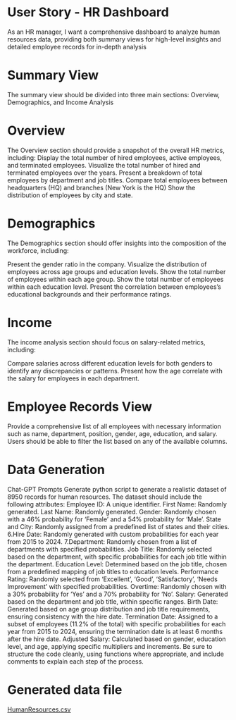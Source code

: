 # User Story - HR Dashboard
As an HR manager, I want a comprehensive dashboard to analyze human resources data, providing both summary views for high-level insights and detailed employee records for in-depth analysis

# Summary View
The summary view should be divided into three main sections: Overview, Demographics, and Income Analysis


# Overview
The Overview section should provide a snapshot of the overall HR metrics, including:
Display the total number of hired employees, active employees, and terminated employees.
Visualize the total number of hired and terminated employees over the years.
Present a breakdown of total employees by department and job titles.
Compare total employees between headquarters (HQ) and branches (New York is the HQ)
Show the distribution of employees by city and state.


# Demographics
The Demographics section should offer insights into the composition of the workforce, including:

Present the gender ratio in the company.
Visualize the distribution of employees across age groups and education levels.
Show the total number of employees within each age group.
Show the total number of employees within each education level.
Present the correlation between employees’s educational backgrounds and their performance ratings. 


# Income
The income analysis section should focus on salary-related metrics, including:

Compare salaries across different education levels for both genders to identify any discrepancies or patterns.
Present how the age correlate with the salary for employees in each department.


# Employee Records View

Provide a comprehensive list of all employees with necessary information such as name, department, position, gender, age, education, and salary.
Users should be able to filter the list based on any of the available columns.



# Data Generation

Chat-GPT Prompts
Generate python script to generate a realistic dataset of 8950 records for human resources. The dataset should include the following attributes:
Employee ID: A unique identifier.
First Name: Randomly generated.
Last Name: Randomly generated.
Gender: Randomly chosen with a 46% probability for ‘Female’ and a 54% probability for ‘Male’.
State and City: Randomly assigned from a predefined list of states and their cities.
6.Hire Date: Randomly generated with custom probabilities for each year from 2015 to 2024.
7.Department: Randomly chosen from a list of departments with specified probabilities.
Job Title: Randomly selected based on the department, with specific probabilities for each job title within the department.
Education Level: Determined based on the job title, chosen from a predefined mapping of job titles to education levels.
Performance Rating: Randomly selected from ‘Excellent’, ‘Good’, ‘Satisfactory’, ‘Needs Improvement’ with specified probabilities.
Overtime: Randomly chosen with a 30% probability for ‘Yes’ and a 70% probability for ‘No’.
Salary: Generated based on the department and job title, within specific ranges.
Birth Date: Generated based on age group distribution and job title requirements, ensuring consistency with the hire date.
Termination Date: Assigned to a subset of employees (11.2% of the total) with specific probabilities for each year from 2015 to 2024, ensuring the termination date is at least 6 months after the hire date.
Adjusted Salary: Calculated based on gender, education level, and age, applying specific multipliers and increments.
Be sure to structure the code cleanly, using functions where appropriate, and include comments to explain each step of the process.

# Generated data file
[HumanResources.csv](https://github.com/user-attachments/files/16203457/HumanResources.csv)

